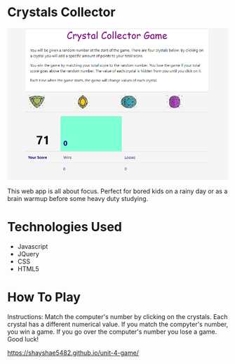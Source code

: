 # Crystals Collector

![image](https://github.com/shayshae5482/Responsive-Portfolio/blob/master/assets/images/unit4screenshot.PNG)

This web app is all about focus. Perfect for bored kids on a rainy day or as a brain warmup before some heavy duty studying. 

# Technologies Used
* Javascript
* JQuery
* CSS
* HTML5

# How To Play

Instructions: Match the computer's number by clicking on the crystals. Each crystal has a different numerical value. If you match the compyter's number, you win a game. If you go over the computer's number you lose a game. Good luck!



https://shayshae5482.github.io/unit-4-game/
